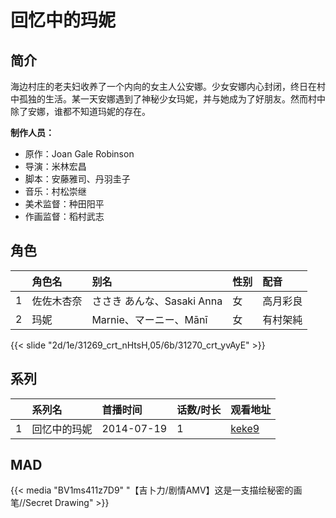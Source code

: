 # 回忆中的玛妮


## 简介

海边村庄的老夫妇收养了一个内向的女主人公安娜。少女安娜内心封闭，终日在村中孤独的生活。某一天安娜遇到了神秘少女玛妮，并与她成为了好朋友。然而村中除了安娜，谁都不知道玛妮的存在。


**制作人员：**
- 原作：Joan Gale Robinson
- 导演：米林宏昌
- 脚本：安藤雅司、丹羽圭子
- 音乐：村松崇继
- 美术监督：种田阳平
- 作画监督：稻村武志

## 角色

|     |   角色名   |   别名  | 性别 |  配音  |
|:--- |:------  |:----      |:---  |:--   |
| 1 | 佐佐木杏奈 | ささき あんな、Sasaki Anna | 女 | 高月彩良 |
| 2 | 玛妮 | Marnie、マーニー、Mānī | 女 | 有村架純 |

{{< slide "2d/1e/31269_crt_nHtsH,05/6b/31270_crt_yvAyE" >}}

## 系列

|     | 系列名    | 首播时间       | 话数/时长 | 观看地址                                                    |
| :-- | :----- | :--------- | :---- | :------------------------------------------------------ |
| 1   | 回忆中的玛妮 | 2014-07-19 | 1     | [keke9](https://www.keke9.app/play/60715-34-90812.html) |


## MAD

{{< media  "BV1ms411z7D9"
"【吉卜力/剧情AMV】这是一支描绘秘密的画笔//Secret Drawing"  >}}
